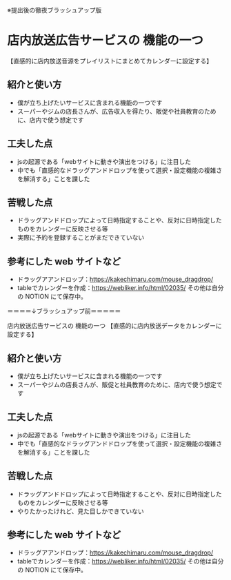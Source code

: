 ※提出後の徹夜ブラッシュアップ版
# 店内放送広告サービスの 機能の一つ
【直感的に店内放送音源をプレイリストにまとめてカレンダーに設定する】
## 紹介と使い方
- 僕が立ち上げたいサービスに含まれる機能の一つです
- スーパーやジムの店長さんが、広告収入を得たり、販促や社員教育のために、店内で使う想定です 
## 工夫した点
- jsの起源である「webサイトに動きや演出をつける」に注目した
- 中でも「直感的なドラッグアンドドロップを使って選択・設定機能の複雑さを解消する」ことを課した

## 苦戦した点
- ドラッグアンドドロップによって日時指定することや、反対に日時指定したものをカレンダーに反映させる等
- 実際に予約を登録することがまだできていない

## 参考にした web サイトなど
- ドラッグアアンドロップ：https://kakechimaru.com/mouse_dragdrop/
- tableでカレンダーを作成：https://webliker.info/html/02035/
  その他は自分の NOTION にて保存中。

＝＝＝＝↓ブラッシュアップ前＝＝＝＝＝


店内放送広告サービスの 機能の一つ
【直感的に店内放送データをカレンダーに設定する】
## 紹介と使い方
- 僕が立ち上げたいサービスに含まれる機能の一つです
- スーパーやジムの店長さんが、販促と社員教育のために、店内で使う想定です 
## 工夫した点
- jsの起源である「webサイトに動きや演出をつける」に注目した
- 中でも「直感的なドラッグアンドドロップを使って選択・設定機能の複雑さを解消する」ことを課した

## 苦戦した点
- ドラッグアンドドロップによって日時指定することや、反対に日時指定したものをカレンダーに反映させる等
- やりたかったけれど、見た目しかできていない

## 参考にした web サイトなど
- ドラッグアアンドロップ：https://kakechimaru.com/mouse_dragdrop/
- tableでカレンダーを作成：https://webliker.info/html/02035/
  その他は自分の NOTION にて保存中。
